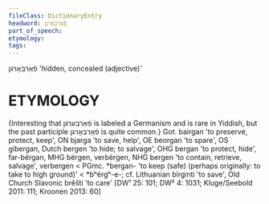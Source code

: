 ```yaml
---
fileClass: DictionaryEntry
headword: פֿאַרבאָרגן
part_of_speech: 
etymology: 
tags: 
---
```

פֿאַרבאָרגן
'hidden, concealed (adjective)'

ETYMOLOGY
===========
{Interesting that פֿאַרבערגן is labeled a Germanism and is rare in Yiddish, but the past participle פֿאַרבאָרגן is quite common.}
Got. bairgan 'to preserve, protect, keep', ON bjarga 'to save, help', OE beorgan 'to spare', OS gibergan, Dutch bergen 'to hide; to salvage', OHG bergan 'to protect, hide', far-bërgan, MHG bërgen, verbërgen, NHG bergen 'to contain, retrieve, salvage', verbergen < PGmc. *bergan- 'to keep (safe) (perhaps originally: to take to high ground)' < *bʰérgʰ-e-; cf. Lithuanian bìrginti 'to save', Old Church Slavonic brěšti 'to care'
[DW¹ 25: 101; DW² 4: 1031; Kluge/Seebold 2011: 111; Kroonen 2013: 60]